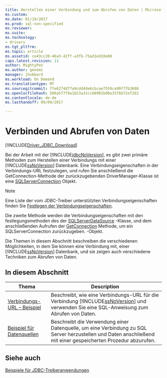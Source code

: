 ```yaml
---
title: Herstellen einer Verbindung und zum Abrufen von Daten | Microsoft Docs
ms.custom: 
ms.date: 01/19/2017
ms.prod: sql-non-specified
ms.reviewer: 
ms.suite: 
ms.technology:
- drivers
ms.tgt_pltfrm: 
ms.topic: article
ms.assetid: ce43cc20-46a3-42ff-a3fb-75ad1ed10e08
caps.latest.revision: 11
author: MightyPen
ms.author: genemi
manager: jhubbard
ms.workload: On Demand
ms.translationtype: MT
ms.sourcegitcommit: f7e6274d77a9cdd4de6cbcaef559ca99f77b3608
ms.openlocfilehash: 506a577f8a1623a31ccb0901b00a3376b72ef262
ms.contentlocale: de-de
ms.lasthandoff: 09/09/2017

---
```

# <a name="connecting-and-retrieving-data"></a>Verbinden und Abrufen von Daten
[!INCLUDE[Driver_JDBC_Download](../../includes/driver_jdbc_download.md)]

  Bei der Arbeit mit der [!INCLUDE[jdbcNoVersion](../../includes/jdbcnoversion_md.md)], es gibt zwei primäre Methoden zum Herstellen einer Verbindungs mit einer [!INCLUDE[ssNoVersion](../../includes/ssnoversion_md.md)] Datenbank. Eine Verbindungseigenschaften in der Verbindungs-URL festzulegen, und rufen Sie anschließend die GetConnection-Methode der zurückzugebenden DriverManager-Klasse ist eine [SQLServerConnection](../../connect/jdbc/reference/sqlserverconnection-class.md) Objekt.  
  
> [!NOTE]  
>  Eine Liste der vom JDBC-Treiber unterstützten Verbindungseigenschaften finden Sie [Festlegen der Verbindungseigenschaften](../../connect/jdbc/setting-the-connection-properties.md).  
  
 Die zweite Methode werden die Verbindungseigenschaften mit den festlegungsmethoden des der [SQLServerDataSource](../../connect/jdbc/reference/sqlserverdatasource-class.md) -Klasse, und dem anschließenden Aufrufen der [GetConnection](../../connect/jdbc/reference/getconnection-method-sqlserverdatasource.md) Methode, um ein SQLServerConnection zurückzugeben. -Objekt.  
  
 Die Themen in diesem Abschnitt beschreiben die verschiedenen Möglichkeiten, in dem Sie können eine Verbindung mit, einer [!INCLUDE[ssNoVersion](../../includes/ssnoversion_md.md)] Datenbank, und sie zeigen auch verschiedene Techniken zum Abrufen von Daten.  
  
## <a name="in-this-section"></a>In diesem Abschnitt  
  
|Thema|Description|  
|-----------|-----------------|  
|[Verbindungs-URL – Beispiel](../../connect/jdbc/connection-url-sample.md)|Beschreibt, wie eine Verbindungs-URL für die Verbindung [!INCLUDE[ssNoVersion](../../includes/ssnoversion_md.md)] und verwenden Sie eine SQL-Anweisung zum Abrufen von Daten.|  
|[Beispiel für Datenquellen](../../connect/jdbc/data-source-sample.md)|Beschreibt die Verwendung einer Datenquelle, um eine Verbindung zu SQL Server herzustellen und Daten anschließend mit einer gespeicherten Prozedur abzurufen.|  
  
## <a name="see-also"></a>Siehe auch  
 [Beispiele für JDBC-Treiberanwendungen](../../connect/jdbc/sample-jdbc-driver-applications.md)  
  
  


